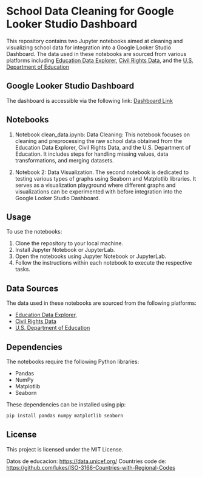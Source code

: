 # School Data Cleaning for Google Looker Studio Dashboard

This repository contains two Jupyter notebooks aimed at cleaning and visualizing school data for integration into a 
Google Looker Studio Dashboard. The data used in these notebooks are sourced from various platforms including 
[Education Data Explorer](https://educationdata.urban.org/data-explorer), 
[Civil Rights Data](https://civilrightsdata.ed.gov/), and the 
[U.S. Department of Education](https://www2.ed.gov/about/inits/ed/edfacts/data-files/index.html)

## Google Looker Studio Dashboard

The dashboard is accessible via the following link: [Dashboard Link](https://lookerstudio.google.com/reporting/73bf91e1-013f-4f85-8c34-b58d9b5b4022)

## Notebooks

1. Notebook clean_data.ipynb: Data Cleaning: This notebook focuses on cleaning and preprocessing the raw school data obtained from 
the Education Data Explorer, Civil Rights Data, and the U.S. Department of Education. It includes steps for handling 
missing values, data transformations, and merging datasets.

2. Notebook 2: Data Visualization. The second notebook is dedicated to testing various types of graphs using 
Seaborn and Matplotlib libraries. It serves as a visualization playground where different graphs and visualizations 
can be experimented with before integration into the Google Looker Studio Dashboard.

## Usage

To use the notebooks:

1. Clone the repository to your local machine.
2. Install Jupyter Notebook or JupyterLab.
3. Open the notebooks using Jupyter Notebook or JupyterLab.
4. Follow the instructions within each notebook to execute the respective tasks.

## Data Sources

The data used in these notebooks are sourced from the following platforms:
- [Education Data Explorer](https://educationdata.urban.org/data-explorer), 
- [Civil Rights Data](https://civilrightsdata.ed.gov/)
- [U.S. Department of Education](https://www2.ed.gov/about/inits/ed/edfacts/data-files/index.html)

## Dependencies

The notebooks require the following Python libraries:

- Pandas
- NumPy 
- Matplotlib 
- Seaborn

These dependencies can be installed using pip:

```bash
pip install pandas numpy matplotlib seaborn
```

## License
This project is licensed under the MIT License.


Datos de educacion: https://data.unicef.org/
Countries code de: https://github.com/lukes/ISO-3166-Countries-with-Regional-Codes